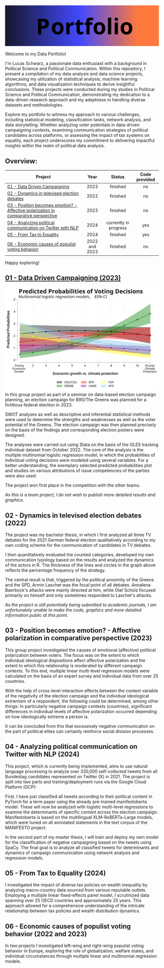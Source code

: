 ![Alt text](./img/header1.svg)

Welcome to my Data Portfolio! 

I'm Lucas Schwarz, a passionate data enthusiast with a background in Political Science and Political Communication. Within this repository, I present a compilation of my data analysis and data science projects, showcasing my utilization of statistical analysis, machine learning algorithms, and data visualization techniques to derive insightful conclusions. These projects were conducted during my studies in Political Science and Political Communication, demonstrating my dedication to a data-driven research approach and my adeptness in handling diverse datasets and methodologies.

Explore my portfolio to witness my approach to various challenges, including statistical modeling, classification tasks, network analysis, and data storytelling. Whether analyzing voter potentials in data-driven campaigning contexts, examining communication strategies of political candidates across platforms, or assessing the impact of tax systems on equality, each project underscores my commitment to delivering impactful insights within the realm of political data analysis.

## Overview:
| Project | Year | Status | Code provided |
|---|:---:|:---:|:---:|
| [01 - Data Driven Campaigning](#01---data-driven-campaigning-2023) | 2023 | finished  | no  |
| [02 - Dynamics in televised election debates](#02---dynamics-in-televised-election-debates-2022)  | 2022 | finished | no |
| [03 - Position becomes emotion? - Affective polarization in comparative perspective](#03---position-becomes-emotion---affective-polarization-in-comparative-perspective-2023) | 2023  | finished  | no |
| [04 - Analyzing political communication on Twitter with NLP](#04---analyzing-political-communication-on-twitter-with-nlp-2024) |  2024  | currently in progress  | yes | 
| [05 - From Tax to Equality]()  |  2024  | finished | yes | 
| [06 - Economic causes of populist voting behavior](#06---economic-causes-of-populist-voting-behavior-2022-and-2023) | 2022 and 2023 | finished | no |

<!-- Feel free to delve into the code, explore the methodologies employed, and engage with the insights generated. I invite you to embark on this journey through the captivating world of data projects in Political Science, where each dataset harbors the potential for discovery and innovation. -->

Happy exploring!

## [01 - Data Driven Campaigning (2023)](https://github.com/TheLucasSchwarz/portfolio/tree/main/01-Data_Driven_Campaigning)
<img src="./img/p1_img1.svg" alt="drawing" width="600"/>
In this group project as part of a seminar on data-based election campaign planning, an election campaign for B90/The Greens was planned for a fictitious federal election in 2023. 

SWOT analyses as well as descriptive and inferential statistical methods were used to determine the strengths and weaknesses as well as the voter potential of the Greens. The election campaign was then planned precisely on the basis of the findings and corresponding election posters were designed.

The analyses were carried out using Stata on the basis of the GLES tracking individual dataset from October 2022. The core of the analysis is the multiple multinomial logistic regression model, in which the probabilities of individual voting decisions were modeled using several variables. For a better understanding, the exemplary selected predicted probabilities plot and studies on various attributions of issue competencies of the parties were also used.

The project won first place in the competition with the other teams. 

*As this is a team project, I do not wish to publish more detailed results and graphics.*

## 02 - Dynamics in televised election debates (2022)
The project was my bachelor thesis, in which I first analyzed all three TV debates for the 2021 German federal election qualitatively according to my own coding scheme for the communication of candidates in TV debates.

I then quantitatively evaluated the counted categories, developed my own communication typology based on the results and analyzed the dynamics of the actors in R. The thickness of the lines and circles in the graph above reflects the percentage frequency of the strategy.

The central result is that, triggered by the political proximity of the Greens and the SPD, Armin Laschet was the focal point of all debates. Annalena Baerbock's attacks were mainly directed at him, while Olaf Scholz focused primarily on himself and only sometimes responded to Laschet's attacks.

*As the project is still potentially being submitted to academic journals, I am unfortunately unable to make the code, graphics and more detailed information public at this point.*

## 03 - Position becomes emotion? - Affective polarization in comparative perspective (2023)
This group project investigated the causes of emotional (affective) political polarization between voters. The focus was on the extent to which individual ideological dispositions affect affective polarization and the extent to which this relationship is moderated by different campaign contexts. To this end, multiple linear multi-level regression models were calculated on the basis of an expert survey and individual data from over 25 countries. 

With the help of cross-level interaction effects between the context variable of the negativity of the election campaign and the individual ideological extremism of a respondent, the following could be determined, among other things: In particularly negative campaign contexts (countries), significant differences in individual levels of affective polarization occurred depending on how ideologically extreme a person is.

It can be concluded from this that excessively negative communication on the part of political elites can certainly reinforce social division processes.

## 04 - Analyzing political communication on Twitter with NLP (2024)
This project, which is currently being implemented, aims to use natural language processing to analyze over 330,000 self-collected tweets from all Bundestag candidates represented on Twitter (X) in 2021. The project is split into two parts and training/deployment runs via the Google Cloud Platform (GCP):

First, I have just classified all tweets according to their political content in PyTorch for a term paper using the already pre-trained manifestoberta model. These will now be analyzed with logistic multi-level regressions to examine the determinants of specific content across the election campaign. Manifestoberta is based on the multilingual XLM-RoBERTa-Large models, which were tuned on all annotated statements in the text corpus of the MANIFESTO project.

In the second part of my master thesis, I will train and deploy my own model for the classification of negative campaigning based on the tweets using SpaCy. The final goal is to analyze all classified tweets for determinants and dynamics of campaign communication using network analysis and regression models. 

## 05 - From Tax to Equality (2024)
I investigated the impact of diverse tax policies on wealth inequality by analyzing macro-country data sourced from various reputable outlets. Employing a multiple linear fixed-effects panel model, I scrutinized data spanning over 25 OECD countries and approximately 25 years. This approach allowed for a comprehensive understanding of the intricate relationship between tax policies and wealth distribution dynamics.
 
## 06 - Economic causes of populist voting behavior (2022 and 2023)
In two projects I investigated left-wing and right-wing populist voting behavior in Europe, exploring the role of globalization, welfare states, and individual circumstances through multiple linear and multinomial regression models.
